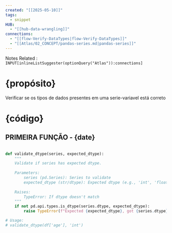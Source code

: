 ```yaml
---
created: "[[2025-05-10]]"
tags:
  - snippet
HUB:
  - "[[hub-data-wrangling]]"
connections:
  - "[[flow-Verify-DataTypes|flow-Verify-DataTypes]]"
  - "[[Atlas/02_CONCEPT/pandas-series.md|pandas-series]]"
---
```


Notes Related : `INPUT[inlineListSuggester(optionQuery("Atlas")):connections]` 

# {propósito}

Verificar se os tipos de dados presentes em uma serie-variavel está correto

# {código}

## PRIMEIRA FUNÇÃO - {date}

```python

def validate_dtype(series, expected_dtype):
    """
    Validate if series has expected dtype.
    
    Parameters:
        series (pd.Series): Series to validate
        expected_dtype (str/dtype): Expected dtype (e.g., 'int', 'float', 'category')
    
    Raises:
        TypeError: If dtype doesn't match
    """
    if not pd.api.types.is_dtype(series.dtype, expected_dtype):
        raise TypeError(f"Expected {expected_dtype}, got {series.dtype}")

# Usage:
# validate_dtype(df['age'], 'int')


```